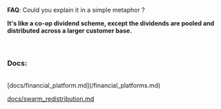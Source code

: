<b>FAQ</b>: Could you explain it in a simple metaphor ?

<b>It's like a co-op dividend scheme, except the dividends are pooled and distributed across a larger customer base.</b>
<br><br><br>


### Docs:
<br>
[docs/financial_platform.md](/financial_platforms.md)

[docs/swarm_redistribution.md](/swarm_redistribution.md)